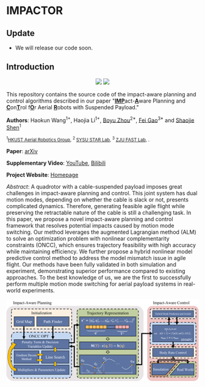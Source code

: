 # IMPACTOR
## Update
- We will release our code soon.
## Introduction
<div align=center>
  <img src="images/gif-scenario_1.gif" width=400px>
  <img src="images/gif-scenario_2.gif" width=400px>
</div>

This repository contains the source code of the impact-aware planning and control algorithms described in our paper "<u>__IMP__</u>act-<u>__A__</u>ware Planning and <u>__C__</u>on<u>__T__</u>rol f<u>__O__</u>r Aerial <u>__R__</u>obots with Suspended Payload."

__Authors__: Haokun Wang<sup>1+</sup>, Haojia Li<sup>1+</sup>, [Boyu Zhou](https://boyuzhou.net/)<sup>2*</sup>, [Fei Gao](http://zju-fast.com/fei-gao/)<sup>3*</sup> and [Shaojie Shen](https://uav.hkust.edu.hk/group/)<sup>1</sup>

<small><sup>1</sup>[HKUST Aerial Robotics Group](https://uav.hkust.edu.hk/), <sup>2</sup> [SYSU STAR Lab](https://boyuzhou.net/), <sup>3</sup> [ZJU FAST Lab](http://zju-fast.com/), .</small>

__Paper__: [arXiv]()

__Supplementary Video__: [YouTube](), [Bilibili]()

__Project Website__: [Homepage](https://sites.google.com/view/suspended-payload/)

_Abstract_: A quadrotor with a cable-suspended payload imposes great challenges in impact-aware planning and control. 
This joint system has dual motion modes, depending on whether the cable is slack or not, presents complicated dynamics. 
Therefore, generating feasible agile flight while preserving the retractable nature of the cable is still a challenging task. 
In this paper, we propose a novel impact-aware planning and control framework that resolves potential impacts caused by motion mode switching. 
Our method leverages the augmented Lagrangian method (ALM) to solve an optimization problem with nonlinear complementarity constraints (ONCC), which ensures trajectory feasibility with high accuracy while maintaining efficiency. 
We further propose a hybrid nonlinear model predictive control method to address the model mismatch issue in agile flight. 
Our methods have been fully validated in both simulation and experiment, demonstrating superior performance compared to existing approaches. 
To the best knowledge of us, we are the first to successfully perform multiple motion mode switching for aerial payload systems in real-world experiments.

![SystemDiagram](images/fig-system_diagram.png)

